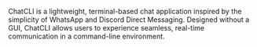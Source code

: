 ChatCLI is a lightweight, terminal-based chat application inspired by the simplicity of WhatsApp and Discord Direct Messaging. Designed without a GUI, ChatCLI allows users to experience seamless, real-time communication in a command-line environment.

